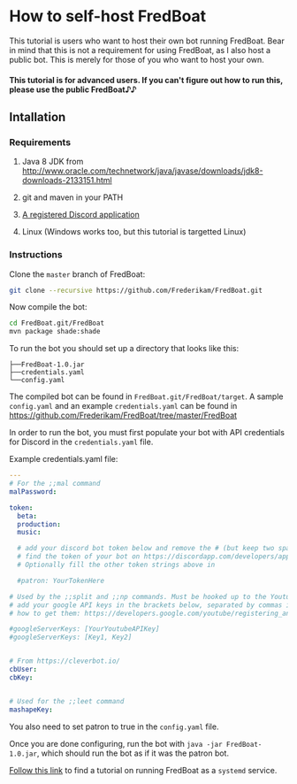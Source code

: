 # How to self-host FredBoat
This tutorial is users who want to host their own bot running FredBoat. Bear in mind that this is not a requirement for using FredBoat, as I also host a public bot. This is merely for those of you who want to host your own.

#### This tutorial is for advanced users. If you can't figure out how to run this, please use the public FredBoat♪♪

## Intallation

### Requirements

1. Java 8 JDK from http://www.oracle.com/technetwork/java/javase/downloads/jdk8-downloads-2133151.html

2. git and maven in your PATH

3. [A registered Discord application](https://github.com/reactiflux/discord-irc/wiki/Creating-a-discord-bot-&-getting-a-token)

4. Linux \(Windows works too, but this tutorial is targetted Linux\)

### Instructions
Clone the `master` branch of FredBoat:

```sh
git clone --recursive https://github.com/Frederikam/FredBoat.git
```

Now compile the bot:

```sh
cd FredBoat.git/FredBoat
mvn package shade:shade
```

To run the bot you should set up a directory that looks like this:

```
├──FredBoat-1.0.jar
├──credentials.yaml
└──config.yaml
```

The compiled bot can be found in `FredBoat.git/FredBoat/target`. A sample `config.yaml` and an example `credentials.yaml` can be found in https://github.com/Frederikam/FredBoat/tree/master/FredBoat

In order to run the bot, you must first populate your bot with API credentials for Discord in the `credentials.yaml` file.

Example credentials.yaml file:

```yaml
---
# For the ;;mal command
malPassword:

token:
  beta: 
  production: 
  music:

  # add your discord bot token below and remove the # (but keep two spaces in front of it)
  # find the token of your bot on https://discordapp.com/developers/applications/me
  # Optionally fill the other token strings above in

  #patron: YourTokenHere

# Used by the ;;split and ;;np commands. Must be hooked up to the Youtube Data API
# add your google API keys in the brackets below, separated by commas if more than one, uncomment by removing the #
# how to get them: https://developers.google.com/youtube/registering_an_application

#googleServerKeys: [YourYoutubeAPIKey]
#googleServerKeys: [Key1, Key2]


# From https://cleverbot.io/
cbUser:
cbKey:


# Used for the ;;leet command
mashapeKey:

```



You also need to set patron to true in the `config.yaml` file.



Once you are done configuring, run the bot with `java -jar FredBoat-1.0.jar`, which should run the bot as if it was the patron bot.



[Follow this link](http://docs.frederikam.com/systemdservice) to find a tutorial on running FredBoat as a `systemd` service.